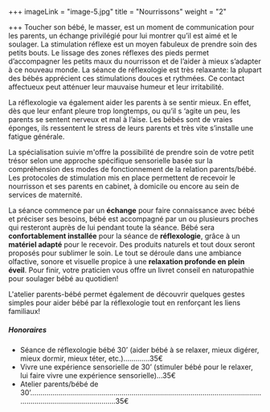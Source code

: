 +++
imageLink = "image-5.jpg"
title = "Nourrissons"
weight = "2"

+++
Toucher son bébé, le masser, est un moment de communication pour les parents, un échange privilégié pour lui montrer qu’il est aimé et le soulager. La stimulation réflexe est un moyen fabuleux de prendre soin des petits bouts. Le lissage des zones réflexes des pieds permet d’accompagner les petits maux du nourrisson et de l’aider à mieux s’adapter à ce nouveau monde. La séance de réflexologie est très relaxante: la plupart des bébés apprécient ces stimulations douces et rythmées. Ce contact affectueux peut atténuer leur mauvaise humeur et leur irritabilité.

La réflexologie va également aider les parents à se sentir mieux. En effet, dès que leur enfant pleure trop longtemps, ou qu’il s ‘agite un peu, les parents se sentent nerveux et mal à l’aise. Les bébés sont de vraies éponges, ils ressentent le stress de leurs parents et très vite s’installe une fatigue générale.

La spécialisation suivie m'offre la possibilité de prendre soin de votre petit trésor selon une approche spécifique sensorielle basée sur la compréhension des modes de fonctionnement de la relation parents/bébé. Les protocoles de stimulation mis en place permettent de recevoir le nourrisson et ses parents en cabinet, à domicile ou encore au sein de services de maternité.

La séance commence par un **échange** pour faire connaissance avec bébé et préciser ses besoins,  bébé est accompagné par un ou plusieurs proches qui resteront auprès de lui pendant toute la séance. Bébé sera **confortablement installée** pour la séance de **réflexologie**, grâce à un **matériel adapté** pour le recevoir. Des produits naturels et tout doux seront proposés pour sublimer le soin.  Le tout se déroule dans une ambiance olfactive, sonore et visuelle propice à une **relaxation profonde en plein éveil**. Pour finir, votre praticien vous offre un livret conseil en naturopathie pour soulager bébé au quotidien!

L'atelier parents-bébé permet également de découvrir quelques gestes simples pour aider bébé par la réflexologie tout en renforçant les liens familiaux!

##### Honoraires

* Séance de réflexologie bébé 30’ (aider bébé à se relaxer, mieux digérer, mieux dormir, mieux téter, etc.).............35€
* Vivre une expérience sensorielle de 30’ (stimuler bébé pour le relaxer, lui faire vivre une expérience sensorielle)...35€
* Atelier parents/bébé de 30’.................................................................................................................................................................35€